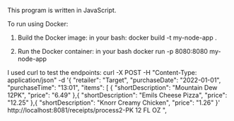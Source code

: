 This program is written in JavaScript.

To run using Docker:
1. Build the Docker image:
    in your bash:
      docker build -t my-node-app .
    

2. Run the Docker container:
    in your bash
      docker run -p 8080:8080 my-node-app
    

I used curl to test the endpoints:
curl -X POST -H "Content-Type: application/json" -d '{
  "retailer": "Target",
  "purchaseDate": "2022-01-01",
  "purchaseTime": "13:01",
  "items": [
    {
      "shortDescription": "Mountain Dew 12PK",
      "price": "6.49"
    },{
      "shortDescription": "Emils Cheese Pizza",
      "price": "12.25"
    },{
      "shortDescription": "Knorr Creamy Chicken",
      "price": "1.26"
}' http://localhost:8081/receipts/process2-PK 12 FL OZ  ",
